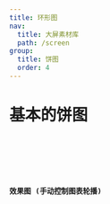 ```yaml
---
title: 环形图
nav:
  title: 大屏素材库
  path: /screen
group:
  title: 饼图
  order: 4
---
```


# 基本的饼图

<code src="../../../example/BasePieDemo/demo1.tsx" background="#040727">

<code src="../../../example/BasePieDemo/demo2.tsx" background="#040727">

<code src="../../../example/BasePieDemo/demo3.tsx" background="#040727">

## 效果图 (手动控制图表轮播)

<code src="../../../example/BasePieDemo/demo4.tsx" background="#040727">